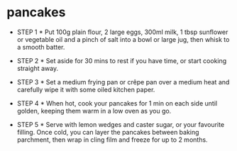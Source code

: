 # pancakes




* STEP 1 * 
Put 100g plain flour, 2 large eggs, 300ml milk, 1 tbsp sunflower or vegetable oil and a pinch of salt into a bowl or large jug, then whisk to a smooth batter.

* STEP 2 *
Set aside for 30 mins to rest if you have time, or start cooking straight away.

* STEP 3 *
Set a medium frying pan or crêpe pan over a medium heat and carefully wipe it with some oiled kitchen paper.

* STEP 4 *
When hot, cook your pancakes for 1 min on each side until golden, keeping them warm in a low oven as you go.

* STEP 5 *
Serve with lemon wedges and caster sugar, or your favourite filling. Once cold, you can layer the pancakes between baking parchment, then wrap in cling film and freeze for up to 2 months.